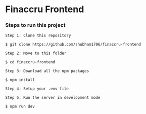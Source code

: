 # Finaccru Frontend

### Steps to run this project

```
Step 1: Clone this repository

$ git clone https://github.com/shubham1706/finaccru-frontend
```

```
Step 2: Move to this folder

$ cd finaccru-frontend
```

```
Step 3: Download all the npm packages

$ npm install
```

```
Step 4: Setup your .env file
```

```
Step 5: Run the server in development mode

$ npm run dev
```
